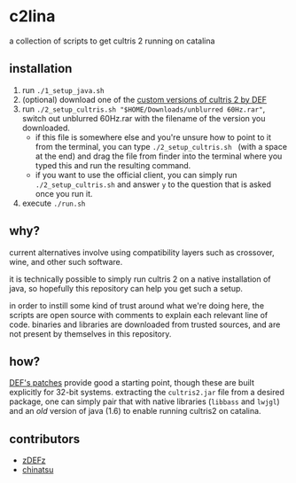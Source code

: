 # c2lina

a collection of scripts to get cultris 2 running on catalina

## installation

1. run `./1_setup_java.sh`
2. (optional) download one of the [custom versions of cultris 2 by DEF](http://gewaltig.net/Forums/Thread.aspx?pageid=1&t=996~1)
3. run `./2_setup_cultris.sh "$HOME/Downloads/unblurred 60Hz.rar"`, switch out unblurred 60Hz.rar with the filename of the version you downloaded. 
    * if this file is somewhere else and you're unsure how to point to it from the terminal, you can type `./2_setup_cultris.sh ` (with a space at the end) and drag the file from finder into the terminal where you typed this and run the resulting command.
    * if you want to use the official client, you can simply run `./2_setup_cultris.sh` and answer `y` to the question that is asked once you run it.
4. execute `./run.sh`

## why?

current alternatives involve using compatibility layers such as
crossover, wine, and other such software.

it is technically possible to simply run cultris 2 on a native
installation of java, so hopefully this repository can help you
get such a setup.

in order to instill some kind of trust around what we're doing here,
the scripts are open source with comments to explain each relevant line
of code. binaries and libraries are downloaded from trusted sources,
and are not present by themselves in this repository.

## how?

[DEF's patches](http://gewaltig.net/Forums/Thread.aspx?pageid=1&t=996~1)
provide good a starting point, though these are built explicitly for 32-bit
systems. extracting the `cultris2.jar` file from a desired package,
one can simply pair that with native libraries (`libbass` and `lwjgl`)
and an *old* version of java (1.6) to enable running cultris2 on
catalina.

## contributors

* [zDEFz](https://github.com/zDEFz)
* [chinatsu](https://github.com/chinatsu)